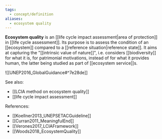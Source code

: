 ```yaml
---
tags:
  - concept/definition
aliases:
  - ecosystem quality
---
```

**Ecosystem quality** is an [[life cycle impact assessment|area of protection]] in [[life cycle assessment]]. Its purpose is to assess the condition of an [[ecosystem]] compared to a [[reference situation|reference state]].
It aims at capturing the "[[intrinsic value of nature]]", i.e. considers [[biodiversity]] for what it is, for patrimonial motivations, instead of for what it provides human, the latter being studied as part of [[ecosystem service]]s.

![[UNEP2016_GlobalGuidance#^7e28de]]

See also:
- [[LCIA method on ecosystem quality]]
- [[life cycle impact assessment]]

References:
- [[Koellner2013_UNEPSETACGuideline]]
- [[Curran2011_MeaningfulEnd]]
- [[Verones2017_LCIAFramework]]
- [[Woods2018_EcosystemQuality]]